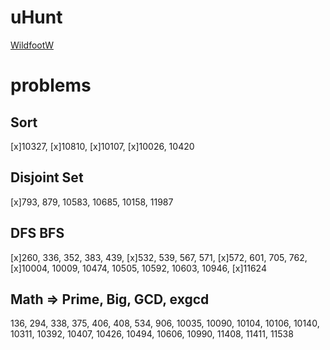 # uHunt
[WildfootW](https://uhunt.onlinejudge.org/id/770322)

# problems
## Sort
[x]10327, [x]10810, [x]10107, [x]10026, 10420

## Disjoint Set
[x]793, 879, 10583, 10685, 10158, 11987

## DFS BFS
[x]260, 336, 352, 383, 439, [x]532, 539, 567, 571, [x]572, 601, 705, 762, [x]10004, 10009, 10474, 10505, 10592, 10603, 10946, [x]11624

## Math => Prime, Big, GCD, exgcd
136, 294, 338, 375, 406, 408, 534, 906, 10035, 10090, 10104, 10106, 10140, 10311, 10392, 10407, 10426, 10494, 10606, 10990, 11408, 11411, 11538
